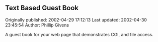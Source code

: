 ## Text Based Guest Book

Originally published: 2002-04-29 17:12:13
Last updated: 2002-04-30 23:45:54
Author: Phillip Givens

A guest book for your web page that demonstrates CGI, and file access.